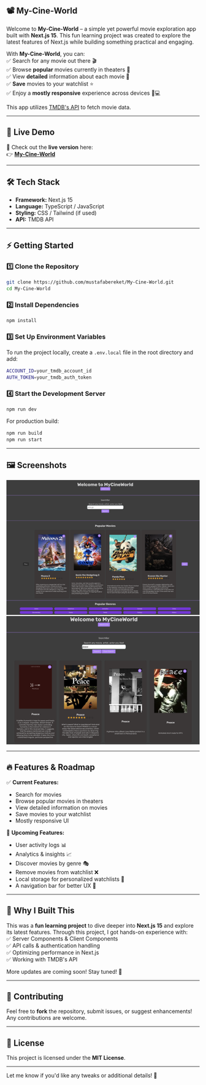 ## 📽️ My-Cine-World

Welcome to **My-Cine-World** – a simple yet powerful movie exploration app built with **Next.js 15**. This fun learning project was created to explore the latest features of Next.js while building something practical and engaging.  

With **My-Cine-World**, you can:  
✅ Search for any movie out there 🎬  
✅ Browse **popular** movies currently in theaters 🍿  
✅ View **detailed** information about each movie 📝  
✅ **Save** movies to your watchlist ⭐  
✅ Enjoy a **mostly responsive** experience across devices 📱💻  

This app utilizes [TMDB's API](https://www.themoviedb.org/) to fetch movie data.

---

## 🚀 Live Demo

🔗 Check out the **live version** here:  
👉 [**My-Cine-World**](https://my-cine-world.vercel.app/)  

---

## 🛠️ Tech Stack  

- **Framework:** Next.js 15  
- **Language:** TypeScript / JavaScript  
- **Styling:** CSS / Tailwind (if used)  
- **API:** TMDB API  

---

## ⚡ Getting Started  

### 1️⃣ Clone the Repository  

```sh
git clone https://github.com/mustafabereket/My-Cine-World.git
cd My-Cine-World
```

### 2️⃣ Install Dependencies  

```sh
npm install
```

### 3️⃣ Set Up Environment Variables  

To run the project locally, create a `.env.local` file in the root directory and add:  

```sh
ACCOUNT_ID=your_tmdb_account_id
AUTH_TOKEN=your_tmdb_auth_token
```

### 4️⃣ Start the Development Server  

```sh
npm run dev
```

For production build:  

```sh
npm run build
npm run start
```

---

## 🖼️ Screenshots  

![Homepage Screenshot1](assets/screenshot1.png)
![Homepage Screenshot2](assets/screenshot2.png)

---

## 🔥 Features & Roadmap  

✅ **Current Features:**  
- Search for movies  
- Browse popular movies in theaters  
- View detailed information on movies  
- Save movies to your watchlist  
- Mostly responsive UI  

🚀 **Upcoming Features:**  
- User activity logs 📊  
- Analytics & insights 📈  
- Discover movies by genre 🎭  
- Remove movies from watchlist ❌  
- Local storage for personalized watchlists 💾  
- A navigation bar for better UX 🧭  

---

## 🎉 Why I Built This  

This was a **fun learning project** to dive deeper into **Next.js 15** and explore its latest features. Through this project, I got hands-on experience with:  
✅ Server Components & Client Components  
✅ API calls & authentication handling  
✅ Optimizing performance in Next.js  
✅ Working with TMDB's API  

More updates are coming soon! Stay tuned! 🚀  

---

## 🤝 Contributing  

Feel free to **fork** the repository, submit issues, or suggest enhancements! Any contributions are welcome.  

---

## 📜 License  

This project is licensed under the **MIT License**.  

---

Let me know if you'd like any tweaks or additional details! 🚀